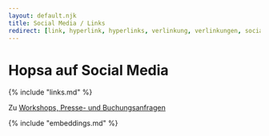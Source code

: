 ```yaml
---
layout: default.njk
title: Social Media / Links
redirect: [link, hyperlink, hyperlinks, verlinkung, verlinkungen, social-assets, socialassets, social, socialmedia, social-media, soziale, soziales, soziale-medien, sozialemedien]
---
```


<div class="flex justify-center">
    <h1 class="mx-auto">Hopsa auf Social Media</h1>
</div>

{% include "links.md" %}

<!-- <div class="text-center mt-8 pb-8">Für Anfragen zur Buchung des Ensembles für Ihre Veranstaltung, zu Workshops oder Presseanfragen, können Sie uns gerne <a href="mailto:hopsa@jannikh.com">per E-Mail kontaktieren</a></div> -->
<div class="text-center mt-8 pb-8 font-serif italic">Zu <a href="/kontakt">Workshops, Presse- und Buchungsanfragen</a></div>

<!-- ## Ausgewählte Inhalte -->
{% include "embeddings.md" %}
